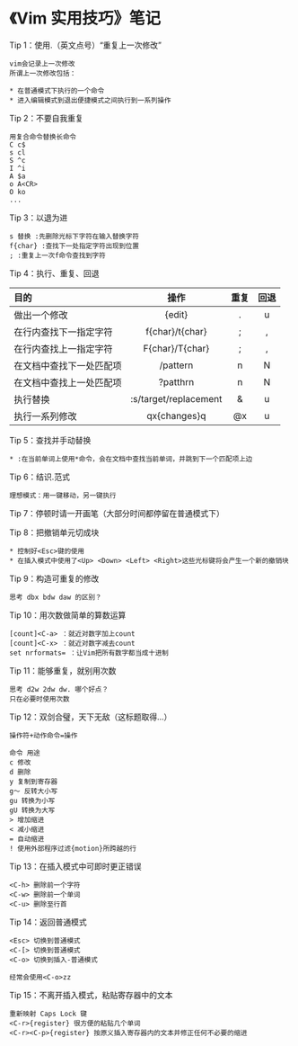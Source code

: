 # 《Vim 实用技巧》笔记

Tip 1：使用.（英文点号）“重复上一次修改”

```
vim会记录上一次修改
所谓上一次修改包括：

* 在普通模式下执行的一个命令
* 进入编辑模式到退出便捷模式之间执行到一系列操作

```

Tip 2：不要自我重复

```
用复合命令替换长命令
C c$
s cl
S ^c
I ^i
A $a
o A<CR>
O ko
...
```

Tip 3：以退为进

```
s 替换 :先删除光标下字符在输入替换字符
f{char} :查找下一处指定字符出现到位置
; :重复上一次f命令查找到字符
```

Tip 4：执行、重复、回退

| 目的                     | 操作                  | 重复   | 回退   |
|:------------------------ |:---------------------:|:------:|:------:|
| 做出一个修改             | {edit}                | .      | u      |
| 在行内查找下一指定字符   | f{char}/t{char}       | ;      | ,      |
| 在行内查找上一指定字符   | F{char}/T{char}       | ;      | ,      |
| 在文档中查找下一处匹配项 | /pattern<CR>          | n      | N      |
| 在文档中查找上一处匹配项 | ?patthrn<CR>          | n      | N      |
| 执行替换                 | :s/target/replacement | &      | u      |
| 执行一系列修改           | qx{changes}q          | @x     | u      |

Tip 5：查找并手动替换

```
* :在当前单词上使用*命令，会在文档中查找当前单词，并跳到下一个匹配项上边
```

Tip 6：结识.范式

```
理想模式：用一键移动，另一键执行
```

Tip 7：停顿时请一开画笔（大部分时间都停留在普通模式下）

Tip 8：把撤销单元切成块

```
* 控制好<Esc>键的使用
* 在插入模式中使用了<Up> <Down> <Left> <Right>这些光标键将会产生一个新的撤销块
```

Tip 9：构造可重复的修改

```
思考 dbx bdw daw 的区别？
```

Tip 10：用次数做简单的算数运算

```
[count]<C-a> ：就近对数字加上count
[count]<C-x> ：就近对数字减去count
set nrformats= ：让Vim把所有数字都当成十进制
```

Tip 11：能够重复，就别用次数

```
思考 d2w 2dw dw. 哪个好点？
只在必要时使用次数
```

Tip 12：双剑合璧，天下无敌（这标题取得...）

```
操作符+动作命令=操作

命令 用途
c 修改
d 删除
y 复制到寄存器
g～ 反转大小写
gu 转换为小写
gU 转换为大写
> 增加缩进
< 减小缩进
= 自动缩进
! 使用外部程序过滤{motion}所跨越的行
```

Tip 13：在插入模式中可即时更正错误

```
<C-h> 删除前一个字符
<C-w> 删除前一个单词
<C-u> 删除至行首
```

Tip 14：返回普通模式

```
<Esc> 切换到普通模式
<C-[> 切换到普通模式
<C-o> 切换到插入-普通模式

经常会使用<C-o>zz
```

Tip 15：不离开插入模式，粘贴寄存器中的文本

```
重新映射 Caps Lock 键
<C-r>{register} 很方便的粘贴几个单词
<C-r><C-p>{register} 按原义插入寄存器内的文本并修正任何不必要的缩进
```
